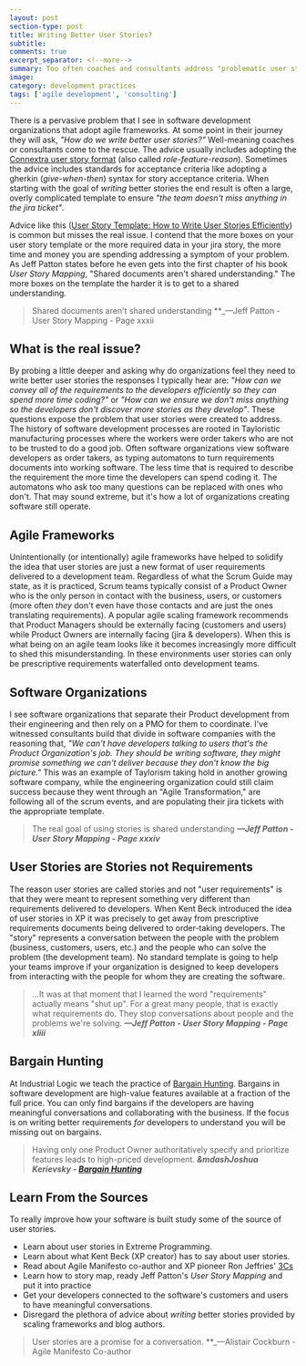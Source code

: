 ```yaml
---
layout: post
section-type: post
title: Writing Better User Stories?
subtitle: 
comments: true
excerpt_separator: <!--more-->
summary: Too often coaches and consultants address "problematic user stories" by helping organizations adopt a standard format. This sidesteps the real issue, one that an "improved" story format can't address. 
image: 
category: development practices
tags: ['agile development', 'consulting']
---
```


There is a pervasive problem that I see in software development organizations that adopt agile frameworks. At some point in their journey they will ask, _"How do we write better user stories?"_ Well-meaning coaches or consultants come to the rescue. The advice usually includes adopting the [Connextra user story format](https://www.agilealliance.org/glossary/user-story-template/) (also called _role-feature-reason_). Sometimes the advice includes standards for acceptance criteria like adopting a gherkin (_give-when-then_) syntax for story acceptance criteria. When starting with the goal of _writing_ better stories the end result is often a large, overly complicated template to ensure _"the team doesn't miss anything in the jira ticket"_. 

Advice like this ([User Story Template: How to Write User Stories Efficiently](https://hygger.io/blog/user-story-template-how-to-write-it/)) is common but misses the real issue. I contend that the more boxes on your user story template or the more required data in your jira story, the more time and money you are spending addressing a symptom of your problem. As Jeff Patton states before he even gets into the first chapter of his book _User Story Mapping_, "Shared documents aren't shared understanding." The more boxes on the template the harder it is to get to a shared understanding. 

> Shared documents aren't shared understanding
> **_&mdash;Jeff Patton - User Story Mapping - Page xxxii

## What is the real issue?

By probing a little deeper and asking why do organizations feel they need to write better user stories the responses I typically hear are: _"How can we convey all of the requirements to the developers efficiently so they can spend more time coding?"_ or _"How can we ensure we don't miss anything so the developers don't discover more stories as they develop"_. These questions expose the problem that user stories were created to address. The history of software development processes are rooted in Tayloristic manufacturing processes where the workers were order takers who are not to be trusted to do a good job. Often software organizations view software developers as order takers, as typing automatons to turn requirements documents into working software. The less time that is required to describe  the requirement the more time the developers can spend coding it. The automatons who ask too many questions can be replaced with ones who don't. That may sound extreme, but it's how a lot of organizations creating software still operate.

## Agile Frameworks
Unintentionally (or intentionally) agile frameworks have helped to solidify the idea that user stories are just a new format of user requirements delivered to a development team. Regardless of what the Scrum Guide may state, as it is practiced, Scrum teams typically consist of a Product Owner who is the only person in contact with the business, users, or customers (more often _they_ don't even have those contacts and are just the ones translating requirements). A popular agile scaling framework recommends that Product Managers should be externally facing (customers and users) while Product Owners are internally facing (jira & developers). When this is what being on an agile team looks like it becomes increasingly more difficult to shed this misunderstanding. In these environments user stories can only be prescriptive requirements waterfalled onto development teams. 

## Software Organizations
 I see software organizations that separate their Product development from their engineering and then rely on a PMO for them to coordinate. I've witnessed consultants build that divide in software companies with the reasoning that, _"We can't have developers talking to users that's the Product Organization's job. They should be writing software, they might promise something we can't deliver because they don't know the big picture."_ This was an example of Taylorism taking hold in another growing software company, while the engineering organization could still claim success because they went through an "Agile Transformation," are following all of the scrum events, and are populating their jira tickets with the appropriate template. 

> The real goal of using stories is shared understanding 
> **_&mdash;Jeff Patton - User Story Mapping - Page xxxiv_**


## User Stories are Stories not Requirements
The reason user stories are called stories and not "user requirements" is that they were meant to represent something very different than requirements delivered to developers. When Kent Beck introduced the idea of user stories in XP it was precisely to get away from prescriptive requirements documents being delivered to order-taking developers. The "story" represents a conversation between the people with the problem (business, customers, users, etc.) and the people who can solve the problem (the development team). No standard template is going to help your teams improve if your organization is designed to keep developers from interacting with the people for whom they are creating the software.

> ...It was at that moment that I learned the word "requirements" actually means "shut up". For a great many people, that is exactly what requirements do. They stop conversations about people and the problems we're solving. 
> **_&mdash;Jeff Patton - User Story Mapping - Page xliii_**

## Bargain Hunting
At Industrial Logic we teach the practice of [Bargain Hunting](https://www.industriallogic.com/blog/bargain-hunting/). Bargains in software development are high-value features available at a fraction of the full price. You can only find bargains if the developers are having meaningful conversations and collaborating with the business. If the focus is on writing better requirements _for_ developers to understand you will be missing out on bargains. 

> Having only one Product Owner authoritatively specify and prioritize features leads to high-priced development.
> **_&mdashJoshua Kerievsky - [Bargain Hunting](https://www.industriallogic.com/blog/bargain-hunting/)_** 

## Learn From the Sources
To really improve how your software is built study some of the source of user stories.
- Learn about user stories in Extreme Programming.
- Learn about what Kent Beck (XP creator) has to say about user stories. 
- Read about Agile Manifesto co-author and XP pioneer Ron Jeffries' [3Cs](https://ronjeffries.com/articles/019-01ff/3cs-revisited)
- Learn how to story map, ready Jeff Patton's _User Story Mapping_ and put it into practice
- Get your developers connected to the software's customers and users to have meaningful conversations.
- Disregard the plethora of advice about _writing_ better stories provided by scaling frameworks and blog authors. 


> User stories are a promise for a conversation.
>**_&mdash;Alistair Cockburn - Agile Manifesto Co-author

